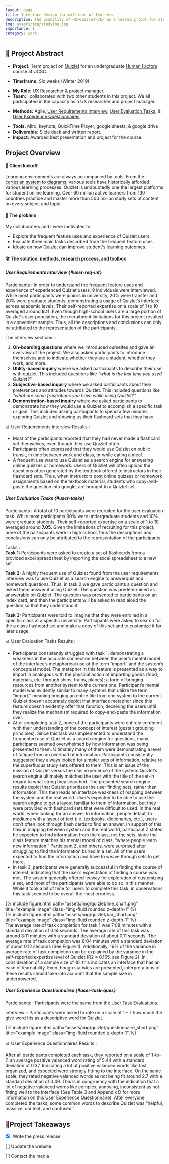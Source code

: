 ```yaml
---
layout: page
title: Interface design for millions of learners
description: The usability of <b>Quizlet</b> as a learning tool for students
img: assets/img/studying.jpg
importance: 1
category: work
---
```

<!--Abstract-->
## 📌 **Project Abstract** 
<!--2. Client/Company/Project type-->
- **Project:** Term project on [Quizlet](https://quizlet.com/) for an undergraduate [Human Factors](https://psychology.ucsc.edu/courses/index.php/course/2190-42801/human-factors) course at UCSC.
<!--3. Project date (When did you work on the project)-->
- **Timeframe:** Six weeks (Winter 2019)
<!--4. Your role (What you were responsible for on the project)-->
- **My Role:** UX Researcher & project manager.
- **Team:** I collaborated with two other students in this project. We all participated in the capacity as a UX researcher and project manager. 
<!--UX methods-->
- **Methods:** Agile, [User Requirements Interview](#user-req-int), [User Evaluation Tasks](#user-tasks), & [User Experience Questionnaires](#user-exp-ques)
<!--logos-->
- **Tools:** Miro, keynote, QuickTime Player, google sheets, & google drive
- **Deliverable:** Slide deck and written report.
- **Impact:** Awarded best presentation and project for the course. 

## **Project Overview**
<!-- importance -->

#### 🚀 Client kickoff 
Learning environments are always accompanied by tools. From the [cartesian system](https://wild.maths.org/rené-descartes-and-fly-ceiling) to [diagrams](https://link.springer.com/article/10.1186/s41235-016-0031-6), various tools have historically afforded various learning processes. 
Quizlet is undoubtedly one the largest platforms for student online learning. Over 60 million active learners from 130 countries practice and master more than 500 million study sets of content on every subject and topic.  

<!--example:Healthcare is an inevitable service for millions of people — athenahealth works to make it a better experience. Since families, health needs, and resources vary from person to person: “navigating healthcare” may look vastly different because multiple factors affecting their experience.-->

#### 🔎 The problem
<!--Explore the healthcare experience for young adults and the individuals who are still involved in managing it

Understand the pain points for all parties involved and search for underlying patterns 

Ideate how athenahealth can improve the experience to set young adults and their families up for success -->
My collaboraters and I were motivated to:
- Explore the frequent feature uses and experience of Quizlet users.
- Evaluate three main tasks described from the frequent feature uses.
- Ideate on how Quizlet can improve student's learning outcomes.

<!-- NA ### :pencil: Notes  -->

<!--5. Project Summary/About this Project (An overview that summarizes the project, goal and results)-->

#### 🛠️  The solution: methods, research process, and toolbox 
<!--### The challenge: research questions
<!--6. The challenge (What specific problem, user needs, business requirements and/or pain points that the project solves. Were there any technical constraints or business KPIs you had to keep in mind? Who are you users and what are their specific needs)-->
<!--7. Solution (What method/process were used to solve specific problem, user needs, business requirements and/or pain points? How did features address the objectives?)--> 
##### User Requirements Interview {#user-req-int}
Participants
: In order to understand the frequent feature uses and experience of experienced Quizlet users, 9 individuals were interviewed. While most participants were juniors in university, 20% were transfer and 20% were graduate students, demonstrating a usage of Quizlet’s interface across academic levels. 
Their self-reported expertise on a scale of 1 to 10 averaged around **8.11**. Even though high-school users are a large portion of Quizlet's user population, the recruitment limitations for this project resulted in a convenient sample. Thus, all the descriptions and conclusions can only be attributed to the representation of the participants. 


The interview sections: 
: 

1. **On-boarding questions** where we introduced ourselfes and gave an overview of the project. We also asked participants to introduce themselves and to indicate whether they are a student, whether they work, and more.
2. **Utility-based inquiry** where we asked participants to describe their use with quizlet. This included questions like <i>"what is the last time you used Quizlet?"</i>
3. **Subjective-based inquiry** where we asked participants about their preferences and attitudes towards Quizlet. This included questions like <i>"what are some frustrations you have while using Quizlet?"</i>
4. **Demonstration-based inquiry** where we asked participants to demonstrate how they would use a Quizlet to accomplish a specific task or goal. This included asking participants to spend a few minutes exploring Quizlet and showing us their flashcard sets that they have.


📊 User Requirements Interview Results
: 
- Most of the participants reported that they had never made a flashcard set themselves, even though they use Quizlet often.
- Participants often expressed that they would use Quizlet on public transit, in time between work and class, or while eating a meal. 
- A frequent use was to use Quizlet as a search engine for answering online quizzes or homework.  Users of Quizlet will often upload the questions often generated by the textbook offered to instructors in their flashcard sets. Thus, when instructors post online quizzes or homework assignments based on the textbook material, students who copy-and-paste the question into google, are brought to a Quizlet set. 

##### User Evaluation Tasks {#user-tasks}

Participants
:  A total of 10 participants were recruited for the user evaluation task. While most participants 90% were undergraduate students and 10% were graduate students. Their self-reported expertise on a scale of 1 to 10 averaged around **7.05**. Given the limitations of recruiting for this project, none of the participants were in high school, thus the descriptions and conclusions can only be attributed to the representation of the participants. 

Tasks
:  
**Task 1:** Participants were asked to create a set of flashcards from a provided excel spreadsheet by importing the excel spreadsheet to a new set


**Task 2:** A highly frequent use of Quizlet found from the user requirements interview was to use Quizlet as a search engine to answerquiz and homework questions.  Thus, in task 2 we gave participants a question and asked them answer it using Quizlet. The question was predetermined as answerable on Quizlet. The question was presented to participants on an index card, and then the participants will be asked to read aloud the question so that they understand it.

**Task 3:** Participants were told to imagine that they were enrolled in a specific class at a specific university. Participants were asked to search for the a class flashcard set and make a copy of this set and to customize it for later usage. 
 

📊 User Evaluation Tasks Results
: 
<!--8. Results (Project success metrics, awards, reflections, project next steps and/or lessons learnt)--> 
- Participants consistently struggled with task 1, demonstrating a weakness in the accurate connection between the user’s mental model of the interface’s metaphorical use of the term “import” and the system’s conceptual model. The metaphor in this feature is presented as a way to import in analogous with the physical action of importing goods (food, materials, etc. through ships, trains, planes); a form of bringing resources from another system to the current one. Participant’s mental model was evidently similar to many systems that utilize the term “import,” meaning bringing an entire file from one system to the current. Quizlet doesn’t accurately depict that interface metaphor since this feature doesn’t evidently offer that function, deceiving the users until they realize the mechanism required to copy-and-paste the information over.  
-  After completing task 2, none of the participants were entirely confident with their understanding of the concept of interest (gestalt grouping principles). Since this task was implemented to understand the frequented use of Quizlet as a search engine for questions, many participants seemed overwhelmed by how information was being presented to them. Ultimately many of them were demonstrating a level of fatigue from an overload of information. Participants consistently suggested they always looked for simpler sets of information, relative to the superfluous study sets offered to them. This is an issue of the mission of Quizlet versus the user experience of the system: Quizlet’s search engine ultimately matched the user with the title of the set-in regard to what string they searched. The presented search engine results depict that Quizlet prioritizes the user finding sets, rather than information. This then leads an interface weakness of mapping between the system and the real world. User’s expected to be able to use the search engine to get a layout familiar to them of information, but they were provided with flashcard sets that were difficult to used. In the real world, when looking for an answer to information, people default to mediums with a layout of text (i.e. textbooks, dictionaries, etc.), users don’t often look through flash cards to find an answer. In support of this flaw in mapping between system and the real world, participant Z stated he expected to find information from the class, not the sets, since the class feature matches his mental model of class, “where people learn new information.” Participant Z, and others, were surprised after struggling to find the information buried in a set. All of the users expected to find the information and have to weave through sets to get there. 
- In task 3, participants were generally successful in finding the course of interest, indicating that the user’s expectation of finding a course was met. The system generally offered leeway for exploration of customizing a set, and most of the participants were able to do so in this manner. While it took a bit of time for users to complete this task, in observations this task seemed to be overall the most errorless.

<div class="row">
    <div class="col-sm mt-3 mt-md-0">
        {% include figure.html path="assets/img/quizlet/line_chart.png" title="example image" class="img-fluid rounded z-depth-1" %}
    </div>
    <div class="col-sm mt-3 mt-md-0">
        {% include figure.html path="assets/img/quizlet/bar_chart.png" title="example image" class="img-fluid rounded z-depth-1" %}
    </div>
<div class="caption">
    The average rate of task completion for task 1 was 7:08 minutes with a standard deviation of 0.14 seconds. The average rate of this task was around 3:11 minutes with a standard deviation of about 0.11 seconds. The average rate of task completion was 6:04 minutes with a standard deviation of about 0.12 seconds (See Figure 1). Additionally, 16% of the variance in average rate of task completion can be explained by the variance in the self-reported expertise level of Quizlet (R2 = 0.165, see Figure 2). In consideration of a sample size of 10, this indicates an interface that has an ease of learnability. Even though statistcs are presented, interpretations of these results should take into account that the sample size in underpowered. 
</div>
</div>

##### User Experience Questionnaires {#user-task-ques}
Participants:
: Participants were the same from the [User Task Evaluations](#user-tasks).  

Interview:
: Participants were asked to rate on a scale of 1 - 7 how much the give word fits as a descriptive word for Quizlet. 
<div class="row">
    <div class="col-sm mt-3 mt-md-0">
        {% include figure.html path="assets/img/quizlet/questionnaire_short.png" title="example image" class="img-fluid rounded z-depth-1" %}
    </div>
</div>

📊 User Experience Questionnaires Results
: 
<!--8. Results (Project success metrics, awards, reflections, project next steps and/or lessons learnt)-->
 After all participants completed each task, they reported on a scale of 1-to-7, an average positive valanced word rating of 5.44 with a standard deviation of 0.37. Indicating a lot of positive valanced words like fast, organized, and expected were strongly fitting to the interface. On the same scale, they rated negative valanced words as not being fit around 2.7 with a standard deviation of 0.49. This is in congruency with the indication that a lot of negative valanced words like complex, annoying, inconsistent as not fitting well to the interface (See Table 3 and Appendix D for more information on this User Experience Questionnaire). After everyone completed the tasks, some common words to describe Quizlet was “helpful, massive, content, and confused.”

## 💭**Project Takeaways**

 - [x]  Write the press release

  [ ] Update the website

  [ ] Contact the media

<!---## How you collaborate with your key stakeholders
XX 
#### project management methodologies/ Collaboration method 
xx
Timelines, gather buyin, stakeholders, updated

## Decisions you made during the projects you are presenting (and why)
XX


## 💭 What you'd do differently if you could do a project all over again 
Xx 
### Next steps---> 

